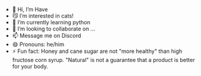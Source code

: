 - 👋 Hi, I’m Have
- 😼 I’m interested in cats!
- 🌱 I’m currently learning python
- 💞️ I’m looking to collaborate on ...
- 📫 Message me on Discord
- 😄 Pronouns: he/him
- ⚡ Fun fact: Honey and cane sugar are not "more healthy" than high fructose corn syrup. "Natural" is not a guarantee that a product is better for your body.

<!---
ILikeEatingPi/ILikeEatingPi is a ✨ special ✨ repository because its `README.md` (this file) appears on your GitHub profile.
You can click the Preview link to take a look at your changes.
--->
